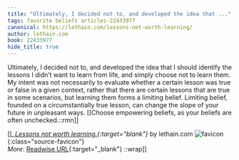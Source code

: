 ```yaml
---
title: "Ultimately, I decided not to, and developed the idea that ..."
tags: favorite beliefs articles-22433977
canonical: https://lethain.com/lessons-not-worth-learning/
author: lethain.com
book: 22433977
hide_title: true
---
```


Ultimately, I decided not to, and developed the idea that I should identify the lessons I didn’t want to learn from life, and simply choose not to learn them. My intent was not necessarily to evaluate whether a certain lesson was true or false in a given context, rather that there are certain lessons that are true in some scenarios, but learning them forms a limiting belief. Limiting belief, founded on a circumstantially true lesson, can change the slope of your future in unpleasant ways.
[[Choose empowering beliefs, as your beliefs are often unchecked.::rmn]]


[[<cite>_[Lessons not worth learning.](https://lethain.com/lessons-not-worth-learning/){:target="_blank"}_</cite> by lethain.com ![favicon](https://s2.googleusercontent.com/s2/favicons?domain=lethain.com){:class="source-favicon"}<br>
_More_: [Readwise URL](https://readwise.io/open/441598214){:target="_blank"}
::wrap]]
